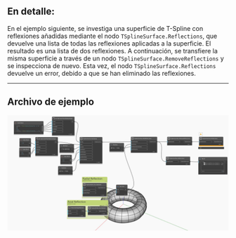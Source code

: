 ## En detalle:
En el ejemplo siguiente, se investiga una superficie de T-Spline con reflexiones añadidas mediante el nodo `TSplineSurface.Reflections`, que devuelve una lista de todas las reflexiones aplicadas a la superficie. El resultado es una lista de dos reflexiones. A continuación, se transfiere la misma superficie a través de un nodo `TSplineSurface.RemoveReflections` y se inspecciona de nuevo. Esta vez, el nodo `TSplineSurface.Reflections` devuelve un error, debido a que se han eliminado las reflexiones.
___
## Archivo de ejemplo

![TSplineSurface.Reflections](./Autodesk.DesignScript.Geometry.TSpline.TSplineSurface.Reflections_img.jpg)
